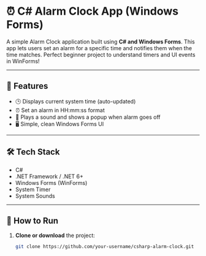 # ⏰ C# Alarm Clock App (Windows Forms)

A simple Alarm Clock application built using **C# and Windows Forms**. This app lets users set an alarm for a specific time and notifies them when the time matches. Perfect beginner project to understand timers and UI events in WinForms!

---

## 🧰 Features

- 🕒 Displays current system time (auto-updated)
- ⏰ Set an alarm in HH:mm:ss format
- 🔔 Plays a sound and shows a popup when alarm goes off
- 🖥️ Simple, clean Windows Forms UI

---

## 🛠️ Tech Stack

- C#
- .NET Framework / .NET 6+
- Windows Forms (WinForms)
- System Timer
- System Sounds

---

## 🚀 How to Run

1. **Clone or download** the project:
   ```bash
   git clone https://github.com/your-username/csharp-alarm-clock.git
